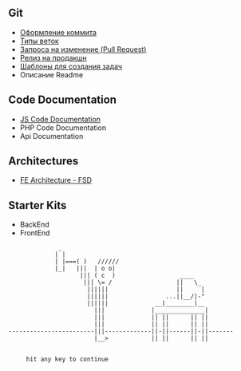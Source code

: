 


## Git
- [Оформление коммита](git/commit-conv.md)
- [Типы веток](git/branch-conv.md)
- [Запроса на изменение (Pull Request)](git/pr-conv.md)
- [Релиз на продакшн](https://github.com/delaemit/Conventions/blob/main/git/branch-conv.md#release)
- [Шаблоны для создания задач](git/issue-tmp/config-issues.md)
- Описание Readme

## Code Documentation
- [JS Code Documentation](code-docs/frontend.md)
- PHP Code Documentation
- Api Documentation

## Architectures
- [FE Architecture - FSD](arch/fsd.md)


## Starter Kits
- BackEnd
- FrontEnd

```
              _
             | |
             | |===( )   //////
             |_|   |||  | o o|
                    ||| ( c  )                  ____
                     ||| \= /                  ||   \_
                      ||||||                   ||     |
                      ||||||                ...||__/|-"
                      ||||||             __|________|__
                        |||             |______________|
                        |||             || ||      || ||
                        |||             || ||      || ||
------------------------|||-------------||-||------||-||-------
                        |__>            || ||      || ||


     hit any key to continue
```

